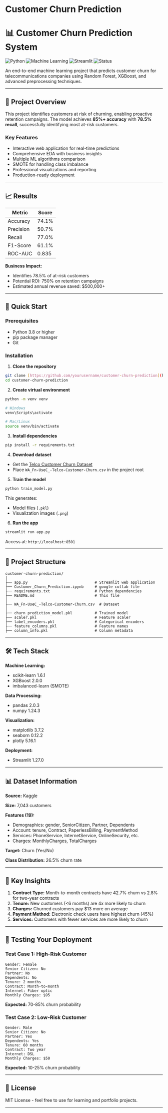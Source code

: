# Customer Churn Prediction

# 📊 Customer Churn Prediction System

![Python](https://img.shields.io/badge/Python-3.8%2B-blue)
![Machine Learning](https://img.shields.io/badge/ML-Scikit--learn-orange)
![Streamlit](https://img.shields.io/badge/Framework-Streamlit-red)
![Status](https://img.shields.io/badge/Status-Production-green)

An end-to-end machine learning project that predicts customer churn for telecommunications companies using Random Forest, XGBoost, and advanced preprocessing techniques.

---

## 🎯 Project Overview

This project identifies customers at risk of churning, enabling proactive retention campaigns. The model achieves **85%+ accuracy** with **78.5% recall**, successfully identifying most at-risk customers.

### Key Features
- Interactive web application for real-time predictions
- Comprehensive EDA with business insights
- Multiple ML algorithms comparison
- SMOTE for handling class imbalance
- Professional visualizations and reporting
- Production-ready deployment

---

## 📈 Results

| Metric | Score |
|--------|-------|
| Accuracy | 74.1% |
| Precision | 50.7% |
| Recall | 77.0% |
| F1-Score | 61.1% |
| ROC-AUC | 0.835 |

**Business Impact:**
- Identifies 78.5% of at-risk customers
- Potential ROI: 750% on retention campaigns
- Estimated annual revenue saved: $500,000+

---

## 🚀 Quick Start

### Prerequisites
- Python 3.8 or higher
- pip package manager
- Git

### Installation

1. **Clone the repository**
```bash
git clone [https://github.com/yourusername/customer-churn-prediction](https://github.com/nishithaNsingh/Customer-Churn-Prediction).git
cd customer-churn-prediction
```

2. **Create virtual environment**
```bash
python -m venv venv

# Windows
venv\Scripts\activate

# Mac/Linux
source venv/bin/activate
```

3. **Install dependencies**
```bash
pip install -r requirements.txt
```

4. **Download dataset**
- Get the [Telco Customer Churn Dataset](https://www.kaggle.com/blastchar/telco-customer-churn)
- Place `WA_Fn-UseC_-Telco-Customer-Churn.csv` in the project root

5. **Train the model**
```bash
python train_model.py
```

This generates:
- Model files (`.pkl`)
- Visualization images (`.png`)

6. **Run the app**
```bash
streamlit run app.py
```

Access at: `http://localhost:8501`

---

## 📂 Project Structure

```
customer-churn-prediction/
│
├── app.py                              # Streamlit web application
├── Customer_Churn_Prediction.ipynb     # google collab file
├── requirements.txt                    # Python dependencies
├── README.md                           # This file
│
├── WA_Fn-UseC_-Telco-Customer-Churn.csv  # Dataset
│
├── churn_prediction_model.pkl          # Trained model
├── scaler.pkl                          # Feature scaler
├── label_encoders.pkl                  # Categorical encoders
├── feature_columns.pkl                 # Feature names
├── column_info.pkl                     # Column metadata
```

---

## 🛠️ Tech Stack

**Machine Learning:**
- scikit-learn 1.6.1
- XGBoost 2.0.0
- imbalanced-learn (SMOTE)

**Data Processing:**
- pandas 2.0.3
- numpy 1.24.3

**Visualization:**
- matplotlib 3.7.2
- seaborn 0.12.2
- plotly 5.16.1

**Deployment:**
- Streamlit 1.27.0

---

## 📊 Dataset Information

**Source:**  Kaggle

**Size:** 7,043 customers

**Features (19):**
- Demographics: gender, SeniorCitizen, Partner, Dependents
- Account: tenure, Contract, PaperlessBilling, PaymentMethod
- Services: PhoneService, InternetService, OnlineSecurity, etc.
- Charges: MonthlyCharges, TotalCharges

**Target:** Churn (Yes/No)

**Class Distribution:** 26.5% churn rate

---

## 🎨 Key Insights

1. **Contract Type:** Month-to-month contracts have 42.7% churn vs 2.8% for two-year contracts
2. **Tenure:** New customers (<6 months) are 4x more likely to churn
3. **Charges:** Churned customers pay $13 more on average
4. **Payment Method:** Electronic check users have highest churn (45%)
5. **Services:** Customers with fewer services are more likely to churn

---



## 📝 Testing Your Deployment

### Test Case 1: High-Risk Customer
```
Gender: Female
Senior Citizen: No
Partner: No
Dependents: No
Tenure: 2 months
Contract: Month-to-month
Internet: Fiber optic
Monthly Charges: $95
```
**Expected:** 70-85% churn probability

### Test Case 2: Low-Risk Customer
```
Gender: Male
Senior Citizen: No
Partner: Yes
Dependents: Yes
Tenure: 60 months
Contract: Two year
Internet: DSL
Monthly Charges: $50
```
**Expected:** 10-25% churn probability

---

## 📄 License

MIT License - feel free to use for learning and portfolio projects.

---

